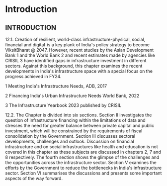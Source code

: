 # Introduction

## INTRODUCTION

12.1.  Creation of resilient, world-class infrastructure-physical, social, financial and digital-is a key plank of India's policy strategy to become ViksitBharat @ 2047. However, recent studies by the Asian Development Bank 1  and the World Bank 2  and recent estimates made by agencies like CRISIL 3 have identified gaps in infrastructure investment in different sectors. Against this background, this  chapter  examines  the  recent  developments  in  India's  infrastructure  space with a special focus on the progress achieved in FY24.

1    Meeting India's Infrastructure Needs, ADB, 2017

2    Financing India's Urban Infrastructure Needs World Bank, 2022

3    The Infrastructure Yearbook 2023 published by CRISIL

12.2. The  Chapter  is  divided  into  six  sections.  Section  II  investigates  the  question  of infrastructure financing within the limitations of data and stresses the need for greater balance between private capital and public investment, which will be constrained by the requirements of fiscal consolidation by the Government. Section III discusses sectoral developments, challenges and outlook. Discussion on financial infrastructure and on social infrastructures like health and education is not covered in this chapter as these subjects are discussed in chapters 2, 7 and 8 respectively. The fourth section shows the glimpse of the challenges and the opportunities across the infrastructure sector. Section V examines the efforts by the Government to reduce the  bottlenecks  in  India's  infrastructure  sector.  Section  VI  summarises  the  discussions  and presents some important aspects of the way forward.
